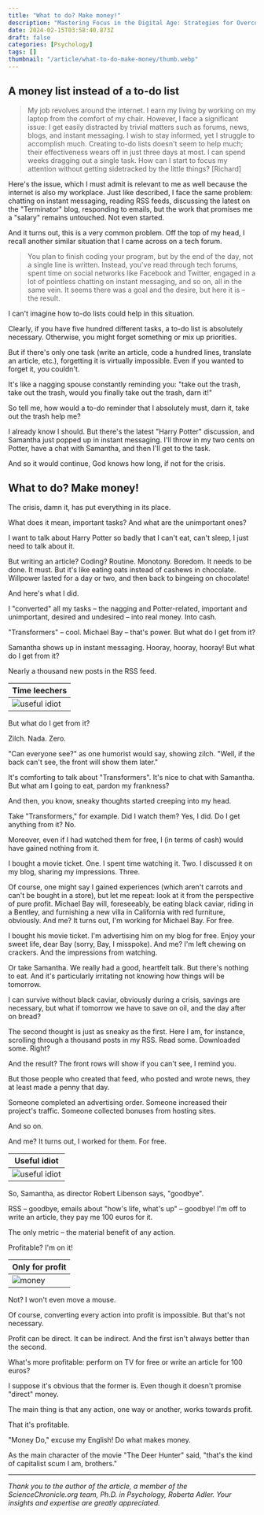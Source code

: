 ```yaml
---
title: "What to do? Make money!"
description: "Mastering Focus in the Digital Age: Strategies for Overcoming Distractions and Boosting Productivity"
date: 2024-02-15T03:58:40.873Z
draft: false
categories: [Psychology]
tags: []
thumbnail: "/article/what-to-do-make-money/thumb.webp"
---
```


## A money list instead of a to-do list

>My job revolves around the internet. I earn my living by working on my laptop from the comfort of my chair. However, I face a significant issue: I get easily distracted by trivial matters such as forums, news, blogs, and instant messaging. I wish to stay informed, yet I struggle to accomplish much.
Creating to-do lists doesn't seem to help much; their effectiveness wears off in just three days at most. I can spend weeks dragging out a single task. How can I start to focus my attention without getting sidetracked by the little things? [Richard]

Here's the issue, which I must admit is relevant to me as well because the internet is also my workplace. Just like described, I face the same problem: chatting on instant messaging, reading RSS feeds, discussing the latest on the "Terminator" blog, responding to emails, but the work that promises me a "salary" remains untouched. Not even started.

And it turns out, this is a very common problem. Off the top of my head, I recall another similar situation that I came across on a tech forum.

>You plan to finish coding your program, but by the end of the day, not a single line is written.
Instead, you've read through tech forums, spent time on social networks like Facebook and Twitter, engaged in a lot of pointless chatting on instant messaging, and so on, all in the same vein.
It seems there was a goal and the desire, but here it is – the result.

I can't imagine how to-do lists could help in this situation.

Clearly, if you have five hundred different tasks, a to-do list is absolutely necessary. Otherwise, you might forget something or mix up priorities.

But if there's only one task (write an article, code a hundred lines, translate an article, etc.), forgetting it is virtually impossible. Even if you wanted to forget it, you couldn't.

It's like a nagging spouse constantly reminding you: "take out the trash, take out the trash, would you finally take out the trash, darn it!"

So tell me, how would a to-do reminder that I absolutely must, darn it, take out the trash help me?

I already know I should. But there's the latest "Harry Potter" discussion, and Samantha just popped up in instant messaging. I'll throw in my two cents on Potter, have a chat with Samantha, and then I'll get to the task.

And so it would continue, God knows how long, if not for the crisis.

## What to do? Make money!

The crisis, damn it, has put everything in its place.

What does it mean, important tasks? And what are the unimportant ones?

I want to talk about Harry Potter so badly that I can't eat, can't sleep, I just need to talk about it.

But writing an article? Coding? Routine. Monotony. Boredom. It needs to be done. It must. But it's like eating oats instead of cashews in chocolate. Willpower lasted for a day or two, and then back to bingeing on chocolate!

And here's what I did.

I "converted" all my tasks – the nagging and Potter-related, important and unimportant, desired and undesired – into real money. Into cash.

"Transformers" – cool. Michael Bay – that's power. But what do I get from it?

Samantha shows up in instant messaging. Hooray, hooray, hooray! But what do I get from it?

Nearly a thousand new posts in the RSS feed.

|Time leechers|
|---|
|![useful idiot](/article/what-to-do-make-money/bored.webp)

But what do I get from it?

Zilch. Nada. Zero.

"Can everyone see?" as one humorist would say, showing zilch. "Well, if the back can't see, the front will show them later."

It's comforting to talk about "Transformers". It's nice to chat with Samantha. But what am I going to eat, pardon my frankness?

And then, you know, sneaky thoughts started creeping into my head.

Take "Transformers," for example. Did I watch them? Yes, I did. Do I get anything from it? No.

Moreover, even if I had watched them for free, I (in terms of cash) would have gained nothing from it.

I bought a movie ticket. One. I spent time watching it. Two. I discussed it on my blog, sharing my impressions. Three.

Of course, one might say I gained experiences (which aren't carrots and can't be bought in a store), but let me repeat: look at it from the perspective of pure profit. Michael Bay will, foreseeably, be eating black caviar, riding in a Bentley, and furnishing a new villa in California with red furniture, obviously. And me? It turns out, I'm working for Michael Bay. For free.

I bought his movie ticket. I'm advertising him on my blog for free. Enjoy your sweet life, dear Bay (sorry, Bay, I misspoke). And me? I'm left chewing on crackers. And the impressions from watching.

Or take Samantha. We really had a good, heartfelt talk. But there's nothing to eat. And it's particularly irritating not knowing how things will be tomorrow.

I can survive without black caviar, obviously during a crisis, savings are necessary, but what if tomorrow we have to save on oil, and the day after on bread?

The second thought is just as sneaky as the first. Here I am, for instance, scrolling through a thousand posts in my RSS. Read some. Downloaded some. Right?

And the result? The front rows will show if you can't see, I remind you.

But those people who created that feed, who posted and wrote news, they at least made a penny that day.

Someone completed an advertising order.
Someone increased their project's traffic.
Someone collected bonuses from hosting sites.

And so on.

And me? It turns out, I worked for them. For free.

|Useful idiot|
|---|
|![useful idiot](/article/what-to-do-make-money/puppet.webp)

So, Samantha, as director Robert Libenson says, "goodbye".

RSS – goodbye, emails about "how's life, what's up" – goodbye! I'm off to write an article, they pay me 100 euros for it.

The only metric – the material benefit of any action.

Profitable? I'm on it!

|Only for profit|
|---|
|![money](/article/what-to-do-make-money/money.webp)|

Not? I won't even move a mouse.

Of course, converting every action into profit is impossible. But that's not necessary.

Profit can be direct. It can be indirect. And the first isn't always better than the second.

What's more profitable: perform on TV for free or write an article for 100 euros?

I suppose it's obvious that the former is. Even though it doesn't promise "direct" money.

The main thing is that any action, one way or another, works towards profit.

That it's profitable.

"Money Do," excuse my English! Do what makes money.

As the main character of the movie "The Deer Hunter" said, "that's the kind of capitalist scum I am, brothers."	

----

*Thank you to the author of the article, a member of the ScienceChronicle.org team, Ph.D. in Psychology, Roberta Adler. Your insights and expertise are greatly appreciated.*